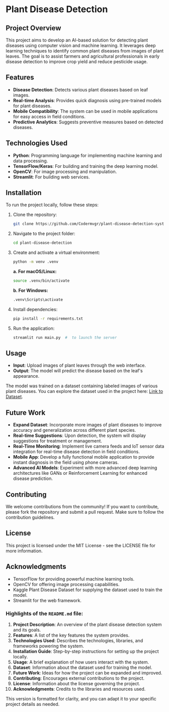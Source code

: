 # Plant Disease Detection

## Project Overview
This project aims to develop an AI-based solution for detecting plant diseases using computer vision and machine learning. It leverages deep learning techniques to identify common plant diseases from images of plant leaves. The goal is to assist farmers and agricultural professionals in early disease detection to improve crop yield and reduce pesticide usage.

## Features
- **Disease Detection**: Detects various plant diseases based on leaf images.
- **Real-time Analysis**: Provides quick diagnosis using pre-trained models for plant diseases.
- **Mobile Compatibility**: The system can be used in mobile applications for easy access in field conditions.
- **Predictive Analytics**: Suggests preventive measures based on detected diseases.
  
## Technologies Used
- **Python**: Programming language for implementing machine learning and data processing.
- **TensorFlow/Keras**: For building and training the deep learning model.
- **OpenCV**: For image processing and manipulation.
- **Streamlit**:  For building web services.

## Installation
To run the project locally, follow these steps:

1. Clone the repository:
   ```bash
   git clone https://github.com/Codermvgr/plant-disease-detection-system.git
2. Navigate to the project folder:
    ```bash
    cd plant-disease-detection
3. Create and activate a virtual environment:
    ```bash
    python -m venv .venv
    ```

    **a. For macOS/Linux:**
    ```bash
    source .venv/bin/activate
    ```

    **b. For Windows:**
    ```bash
    .venv\Scripts\activate
    ```
 

4. Install dependencies:
    ```bash
    pip install -r requirements.txt
5. Run the application:
    ```bash
    streamlit run main.py  #  to launch the server
    
## Usage
- **Input**: Upload images of plant leaves through the web interface.
- **Output**: The model will predict the disease based on the leaf's appearance.

The model was trained on a dataset containing labeled images of various plant diseases. You can explore the dataset used in the project here: [Link to Dataset](https://www.kaggle.com/datasets/vipoooool/new-plant-diseases-dataset).

## Future Work
- **Expand Dataset**: Incorporate more images of plant diseases to improve accuracy and generalization across different plant species.
- **Real-time Suggestions**: Upon detection, the system will display suggestions for treatment or management.
- **Real-Time Monitoring**: Implement live camera feeds and IoT sensor data integration for real-time disease detection in field conditions.
- **Mobile App**: Develop a fully functional mobile application to provide instant diagnosis in the field using phone cameras.
- **Advanced AI Models**: Experiment with more advanced deep learning architectures like GANs or Reinforcement Learning for enhanced disease prediction.

## Contributing
We welcome contributions from the community! If you want to contribute, please fork the repository and submit a pull request. Make sure to follow the contribution guidelines.

## License
This project is licensed under the MIT License - see the LICENSE file for more information.

## Acknowledgments
- TensorFlow for providing powerful machine learning tools.
- OpenCV for offering image processing capabilities.
- Kaggle Plant Disease Dataset for supplying the dataset used to train the model.
- Streamlit for the web framework.




### Highlights of the `README.md` file:

1. **Project Description**: An overview of the plant disease detection system and its goals.
2. **Features**: A list of the key features the system provides.
3. **Technologies Used**: Describes the technologies, libraries, and frameworks powering the system.
4. **Installation Guide**: Step-by-step instructions for setting up the project locally.
5. **Usage**: A brief explanation of how users interact with the system.
6. **Dataset**: Information about the dataset used for training the model.
7. **Future Work**: Ideas for how the project can be expanded and improved.
8. **Contributing**: Encourages external contributions to the project.
9. **License**: Information about the license governing the project.
10. **Acknowledgments**: Credits to the libraries and resources used.

This version is formatted for clarity, and you can adapt it to your specific project details as needed.
